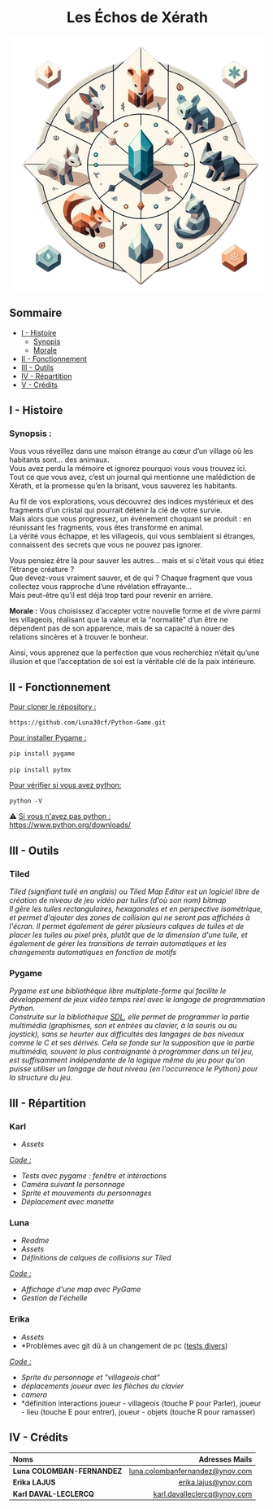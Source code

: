 # <center> **Les Échos de Xérath**

<p align="center">
  <img src="Assets/LOGO.png" />
</p>

## Sommaire

- [I - Histoire](#i---histoire)
    - [Synopis](#synopsis-)
    - [Morale](#morale-)
- [II - Fonctionnement](#ii-fonctionnement)
- [III - Outils](#iii-outils)
- [IV - Répartition](#iv---répartition)
- [V - Crédits](#v---crédits)

## I - Histoire

### Synopsis :

Vous vous réveillez dans une maison étrange au cœur d’un village où les habitants sont… des animaux.    
Vous avez perdu la mémoire et ignorez pourquoi vous vous trouvez ici.    
Tout ce que vous avez, c’est un journal qui mentionne une malédiction de Xérath, et la promesse qu’en la brisant, vous sauverez les habitants.   

Au fil de vos explorations, vous découvrez des indices mystérieux et des fragments d’un cristal qui pourrait détenir la clé de votre survie.    
Mais alors que vous progressez, un événement choquant se produit : en réunissant les fragments, vous êtes transformé en animal.    
La vérité vous échappe, et les villageois, qui vous semblaient si étranges, connaissent des secrets que vous ne pouvez pas ignorer.   

Vous pensiez être là pour sauver les autres… mais et si c’était vous qui étiez l’étrange créature ?    
Que devez-vous vraiment sauver, et de qui ? Chaque fragment que vous collectez vous rapproche d’une révélation effrayante…    
Mais peut-être qu’il est déjà trop tard pour revenir en arrière.


**Morale :**
Vous choisissez d’accepter votre nouvelle forme et de vivre parmi les villageois, réalisant que la valeur et la "normalité" d’un être ne dépendent pas de son apparence, mais de sa capacité à nouer des relations sincères et à trouver le bonheur.

Ainsi, vous apprenez que la perfection que vous recherchiez n’était qu’une illusion et que l’acceptation de soi est la véritable clé de la paix intérieure.

## II - Fonctionnement

<ins>Pour cloner le répository :</ins>

```
https://github.com/Luna30cf/Python-Game.git
```

<ins>Pour installer Pygame :</ins>

```
pip install pygame

pip install pytmx
```

<ins>Pour vérifier si vous avez python:</ins>
```
python -V
```

⚠️ <ins>Si vous n'avez pas python :</ins>   
https://www.python.org/downloads/



## III - Outils

### Tiled

*Tiled (signifiant tuilé en anglais) ou Tiled Map Editor est un logiciel libre de création de niveau de jeu vidéo par tuiles (d'où son nom) bitmap*   
*Il gère les tuiles rectangulaires, hexagonales et en perspective isométrique, et permet d'ajouter des zones de collision qui ne seront pas affichées à l'écran. Il permet également de gérer plusieurs calques de tuiles et de placer les tuiles au pixel près, plutôt que de la dimension d'une tuile, et également de gérer les transitions de terrain automatiques et les changements automatiques en fonction de motifs*


### Pygame
*Pygame est une bibliothèque libre multiplate-forme qui facilite le développement de jeux vidéo temps réel avec le langage de programmation Python.*   
*Construite sur la bibliothèque [SDL](https://fr.wikipedia.org/wiki/Simple_DirectMedia_Layer), elle permet de programmer la partie multimédia (graphismes, son et entrées au clavier, à la souris ou au joystick), sans se heurter aux difficultés des langages de bas niveaux comme le C et ses dérivés. Cela se fonde sur la supposition que la partie multimédia, souvent la plus contraignante à programmer dans un tel jeu, est suffisamment indépendante de la logique même du jeu pour qu'on puisse utiliser un langage de haut niveau (en l'occurrence le Python) pour la structure du jeu.*


## III - Répartition

### Karl

* *Assets* 

<ins>*Code :*</ins>

* *Tests avec pygame : fenêtre et intéractions*
* *Caméra suivant le personnage*
* *Sprite et mouvements du personnages*
* *Déplacement avec manette*

### Luna

* *Readme*
* *Assets* 
* *Définitions de calques de collisions sur Tiled*

<ins>*Code :*</ins>

* *Affichage d'une map avec PyGame*
* *Gestion de l'échelle*


### Erika

* *Assets*
* *Problèmes avec git dû à un changement de pc ([tests divers](test.txt))

<ins>*Code :*</ins>

* *Sprite du personnage et "villageois chat"*
* *déplacements joueur avec les flèches du clavier*
* *camera*
* *définition interactions joueur - villageois (touche P pour Parler), joueur - lieu (touche E pour entrer), joueur - objets (touche R pour ramasser)




## IV - Crédits

| Noms                         |                Adresses Mails |
| :-----------------------     |      -----------------------: |
|**Luna COLOMBAN-FERNANDEZ**   |luna.colombanfernandez@ynov.com|
|**Erika LAJUS**               |erika.lajus@ynov.com           |
|**Karl DAVAL-LECLERCQ**       |karl.davalleclercq@ynov.com    |


